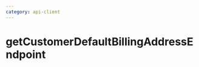 ```yaml
---
category: api-client
---
```


# getCustomerDefaultBillingAddressEndpoint

<!-- PLACEHOLDER_DESCRIPTION -->


